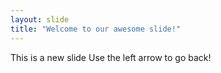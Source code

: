 ```yaml
---
layout: slide
title: "Welcome to our awesome slide!"
---
```

This is a new slide
Use the left arrow to go back!
